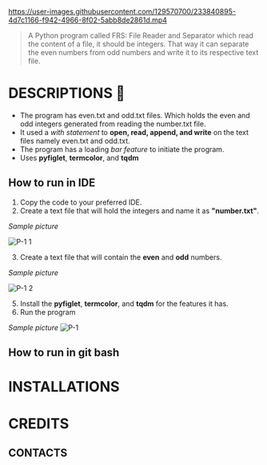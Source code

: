 https://user-images.githubusercontent.com/129570700/233840895-4d7c1166-f942-4966-8f02-5abb8de2861d.mp4
> A Python program called FRS: File Reader and Separator which read the content of a file, it should be integers. That way it can separate the even numbers from odd numbers and write it to its respective text file.

# DESCRIPTIONS 📝
- The program has even.txt and odd.txt files. Which holds the even and odd integers generated from reading the number.txt file.
- It used a *with statement* to **open, read, append, and write** on the text files namely even.txt and odd.txt.
- The program has a loading *bar feature* to initiate the program.
- Uses **pyfiglet**, **termcolor**, and **tqdm**

## How to run in IDE
1. Copy the code to your preferred IDE.
2. Create a text file that will hold the integers and name it as **"number.txt"**.

*Sample picture*

![P-1 1](https://user-images.githubusercontent.com/129570700/233843581-916c3950-d36c-4d40-a475-6ae962520ea2.PNG)

3. Create a text file that will contain the **even** and **odd** numbers.

*Sample picture*

![P-1 2](https://user-images.githubusercontent.com/129570700/233844444-afdecff0-a1a7-4c47-8420-b2b50681bdb3.PNG)

5. Install the **pyfiglet**, **termcolor**, and **tqdm** for the features it has.
6. Run the program

*Sample picture*
![P-1](https://user-images.githubusercontent.com/129570700/233842428-54c7bf2a-e26f-4eb9-8f09-e928e3de5c38.PNG)

## How to run in git bash

# INSTALLATIONS

# CREDITS
## CONTACTS
